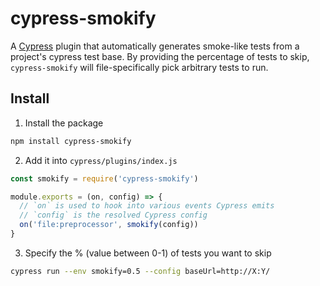 # cypress-smokify
A [Cypress](https://www.cypress.io/) plugin that automatically generates smoke-like tests from a project's cypress test base. By providing the percentage of tests to skip, `cypress-smokify` will file-specifically pick arbitrary tests to run.

## Install
1. Install the package
```bash
npm install cypress-smokify
```

2. Add it into `cypress/plugins/index.js`
```js
const smokify = require('cypress-smokify')

module.exports = (on, config) => {
  // `on` is used to hook into various events Cypress emits
  // `config` is the resolved Cypress config
  on('file:preprocessor', smokify(config))
}
```

3. Specify the % (value between 0-1) of tests you want to skip
```bash
cypress run --env smokify=0.5 --config baseUrl=http://X:Y/ 
```
